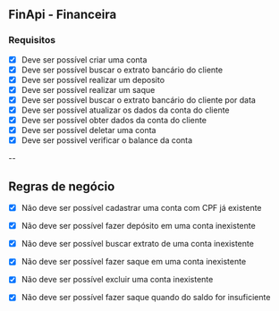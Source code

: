 ## FinApi - Financeira

### Requisitos

- [x] Deve ser possível criar uma conta
- [x] Deve ser possível buscar o extrato bancário do cliente
- [x] Deve ser possível realizar um deposito 
- [x] Deve ser possível realizar um saque 
- [x] Deve ser possível buscar o extrato bancário do cliente por data
- [x] Deve ser possível atualizar os dados da conta do cliente
- [x] Deve ser possível obter dados da conta do cliente
- [x] Deve ser possível deletar uma conta
- [x] Deve ser possivel verificar o balance da conta

-- 

## Regras de negócio

- [x] Não deve ser possível cadastrar uma conta com CPF já existente
- [x] Não deve ser possível fazer depósito em uma conta inexistente
- [x] Não deve ser possível buscar extrato de uma conta inexistente
- [x] Não deve ser possível fazer saque em uma conta inexistente
- [x] Não deve ser possível excluir uma conta inexistente
- [x] Não deve ser possível fazer saque quando do saldo for insuficiente


